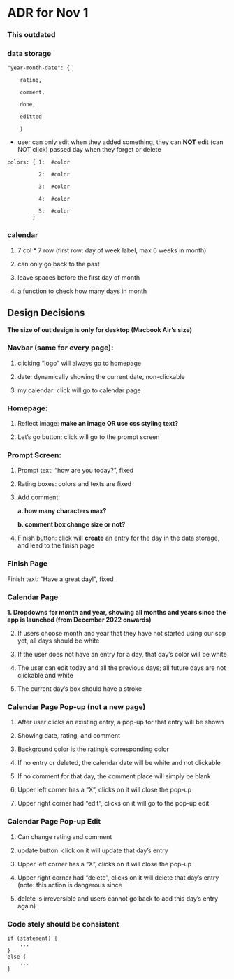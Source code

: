 # ADR for Nov 1
### This outdated

### data storage

```
"year-month-date": {

    rating,

    comment,

    done,

    editted

    }
```

* user can only edit when they added something, they can **NOT** edit (can NOT click) passed day when they forget or delete

```
colors: { 1:  #color

	      2:  #color

	      3:  #color

	      4:  #color

	      5:  #color 
        }
```


### calendar

1. 7 col * 7 row (first row: day of week label, max 6 weeks in month)

2. can only go back to the past

3. leave spaces before the first day of month

4. a function to check how many days in month


## Design Decisions

**The size of out design is only for desktop (Macbook Air’s size)**


### Navbar (same for every page): 

1. clicking “logo” will always go to homepage

2. date: dynamically showing the current date, non-clickable

3. my calendar: click will go to calendar page


### Homepage:

1. Reflect image: **make an image OR use css styling text?**

2. Let’s go button: click will go to the prompt screen


### Prompt Screen:

1. Prompt text: “how are you today?”, fixed

2. Rating boxes: colors and texts are fixed

3. Add comment: 

    **a. how many characters max?**

    **b. comment box change size or not?**

4. Finish button: click will **create** an entry for the day in the data storage, and lead to the finish page


### Finish Page

Finish text: “Have a great day!”, fixed


### Calendar Page

**1. Dropdowns for month and year, showing all months and years since the app is launched (from December 2022 onwards)**

2. If users choose month and year that they have not started using our spp yet, all days should be white

3. If the user does not have an entry for a day, that day’s color will be white

4. The user can edit today and all the previous days; all future days are not clickable and white

5. The current day’s box should have a stroke


### Calendar Page Pop-up (not a new page)

1. After user clicks an existing entry, a pop-up for that entry will be shown

2. Showing date, rating, and comment

3. Background color is the rating’s corresponding color

4. If no entry or deleted, the calendar date will be white and not clickable

5. If no comment for that day, the comment place will simply be blank

6. Upper left corner has a “X”, clicks on it will close the pop-up

7. Upper right corner had “edit”, clicks on it will go to the pop-up edit


### Calendar Page Pop-up Edit

1. Can change rating and comment

2. update button: click on it will update that day’s entry

3. Upper left corner has a “X”, clicks on it will close the pop-up

4. Upper right corner had “delete”, clicks on it will delete that day’s entry (note: this action is dangerous since 

5. delete is irreversible and users cannot go back to add this day’s entry again)


### Code stely should be consistent

```
if (statement) {
    ...
}
else {
    ...
}
```
